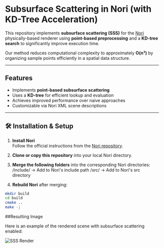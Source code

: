 # Subsurface Scattering in Nori (with KD-Tree Acceleration)

This repository implements **subsurface scattering (SSS)** for the [Nori](https://github.com/wjakob/nori) physically-based renderer using **point-based preprocessing** and a **KD-tree search** to significantly improve execution time.

Our method reduces computational complexity to approximately **O(n³)** by organizing sample points efficiently in a spatial data structure.

---

## Features

- Implements **point-based subsurface scattering**
- Uses a **KD-tree** for efficient lookup and evaluation
- Achieves improved performance over naive approaches
- Customizable via Nori XML scene descriptions

---

## 🛠️ Installation & Setup

1. **Install Nori**  
   Follow the official instructions from the [Nori repository](https://github.com/wjakob/nori).

2. **Clone or copy this repository** into your local Nori directory.

3. **Merge the following folders** into the corresponding Nori directories:
/include/ → Add to Nori's include path
/src/ → Add to Nori's src directory

4. **Rebuild Nori** after merging:

```bash
mkdir build
cd build
cmake ..
make -j
```
##Resulting Image

Here is an example of the rendered scene with subsurface scattering enabled:

![SSS Render](Figutrs/final_scene.png)
